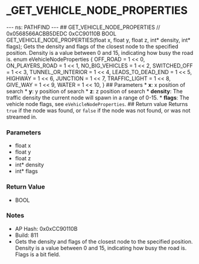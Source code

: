 # _GET_VEHICLE_NODE_PROPERTIES

--- ns: PATHFIND --- ## GET_VEHICLE_NODE_PROPERTIES  // 0x0568566ACBB5DEDC 0xCC90110B BOOL GET_VEHICLE_NODE_PROPERTIES(float x, float y, float z, int* density, int* flags);  Gets the density and flags of the closest node to the specified position. Density is a value between 0 and 15, indicating how busy the road is.  enum eVehicleNodeProperties { OFF_ROAD = 1 << 0, ON_PLAYERS_ROAD =  1 << 1, NO_BIG_VEHICLES = 1 << 2, SWITCHED_OFF = 1 << 3, TUNNEL_OR_INTERIOR = 1 << 4, LEADS_TO_DEAD_END = 1 << 5, HIGHWAY = 1 << 6, JUNCTION = 1 << 7, TRAFFIC_LIGHT = 1 << 8, GIVE_WAY = 1 << 9, WATER = 1 << 10, }  ## Parameters * **x**: x position of search * **y**: y position of search * **z**: z position of search * **density**: The traffic density the current node will spawn in a range of 0-15. * **flags**: The vehicle node flags, see `eVehicleNodeProperties`.   ## Return value Returns `true` if the node was found, or `false` if the node was not found, or was not streamed in.

### Parameters
* float x
* float y
* float z
* int* density
* int* flags

### Return Value
* BOOL

### Notes
* AP Hash: 0x0xCC90110B
* Build: 811
* Gets the density and flags of the closest node to the specified position.
Density is a value between 0 and 15, indicating how busy the road is.
Flags is a bit field.


